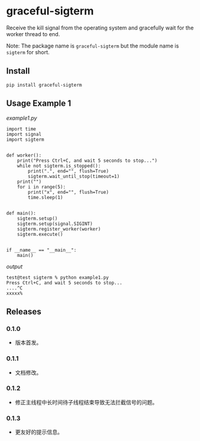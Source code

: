 # graceful-sigterm

Receive the kill signal from the operating system and gracefully wait for the worker thread to end.

Note: The package name is `graceful-sigterm` but the module name is `sigterm` for short.

## Install

```
pip install graceful-sigterm
```

## Usage Example 1

*example1.py*

```
import time
import signal
import sigterm


def worker():
    print("Press Ctrl+C, and wait 5 seconds to stop...")
    while not sigterm.is_stopped():
        print(".", end="", flush=True)
        sigterm.wait_until_stop(timeout=1)
    print("")
    for i in range(5):
        print("x", end="", flush=True)
        time.sleep(1)


def main():
    sigterm.setup()
    sigterm.setup(signal.SIGINT)
    sigterm.register_worker(worker)
    sigterm.execute()


if __name__ == "__main__":
    main()
```

*output*

```
test@test sigterm % python example1.py
Press Ctrl+C, and wait 5 seconds to stop...
....^C
xxxxx%      
```


## Releases

### 0.1.0

- 版本首发。

### 0.1.1

- 文档修改。

### 0.1.2

- 修正主线程中长时间待子线程结束导致无法拦截信号的问题。

### 0.1.3

- 更友好的提示信息。

